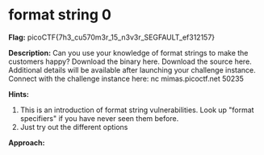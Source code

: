 # format string 0

**Flag:** picoCTF{7h3_cu570m3r_15_n3v3r_SEGFAULT_ef312157}

**Description:** Can you use your knowledge of format strings to make the customers happy?
Download the binary here.
Download the source here.
Additional details will be available after launching your challenge instance.
Connect with the challenge instance here:
nc mimas.picoctf.net 50235

**Hints:** 
1. This is an introduction of format string vulnerabilities. Look up "format specifiers" if you have never seen them before.
2. Just try out the different options

**Approach:**
